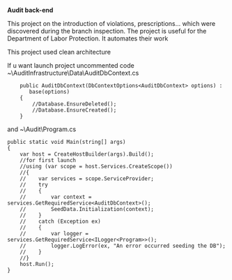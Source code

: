 **Audit back-end**

This project on the introduction of violations, prescriptions... which were discovered during the branch inspection.
The project is useful for the Department of Labor Protection. It automates their work

This project used clean architecture

If u want launch project uncommented code ~\AuditInfrastructure\Data\AuditDbContext.cs 
       
        public AuditDbContext(DbContextOptions<AuditDbContext> options) :
           base(options)
        {
            //Database.EnsureDeleted();
            //Database.EnsureCreated();
        }

and ~\Audit\Program.cs
     
    public static void Main(string[] args)
    {
        var host = CreateHostBuilder(args).Build();
        //for first launch
        //using (var scope = host.Services.CreateScope())
        //{
        //    var services = scope.ServiceProvider;
        //    try
        //    {
        //        var context = services.GetRequiredService<AuditDbContext>();
        //        SeedData.Initialization(context);
        //    }
        //    catch (Exception ex)
        //    {
        //        var logger = services.GetRequiredService<ILogger<Program>>();
        //        logger.LogError(ex, "An error occurred seeding the DB");
        //    }
        //}
        host.Run();
    }
